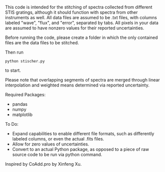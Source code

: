 This code is intended for the stitching of spectra collected from different STIS gratings, although it should function with spectra from other instruments as well.
All data files are assumed to be .txt files, with columns labeled "wave", "flux", and "error", separated by tabs.
All pixels in your data are assumed to have nonzero values for their reported uncertainties.

Before running the code, please create a folder in which the only contained files are the data files to be stitched.

Then run
```
python stischer.py
```
to start.

Please note that overlapping segments of spectra are merged through linear interpolation and weighted means determined via reported uncertainty.

Required Packages:
- pandas
- numpy
- matplotlib

To Do:
- Expand capabilities to enable different file formats, such as differently labeled columns, or even the actual .fits files.
- Allow for zero values of uncertainties.
- Convert to an actual Python package, as opposed to a piece of raw source code to be run via python command.

Inspired by CoAdd.pro by Xinfeng Xu.
